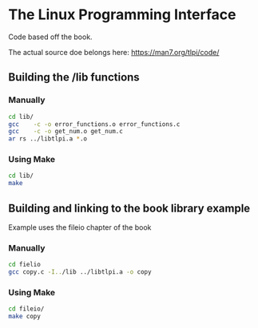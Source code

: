 # The Linux Programming Interface

Code based off the book.

The actual source doe belongs here: https://man7.org/tlpi/code/

## Building the /lib functions
### Manually
```bash
cd lib/
gcc    -c -o error_functions.o error_functions.c
gcc    -c -o get_num.o get_num.c
ar rs ../libtlpi.a *.o
```

### Using Make
```bash
cd lib/
make
```

## Building and linking to the book library example
Example uses the fileio chapter of the book
### Manually
```bash
cd fielio
gcc copy.c -I../lib ../libtlpi.a -o copy
```

### Using Make
```bash
cd fileio/
make copy
```

